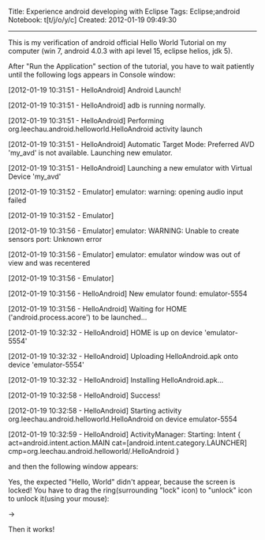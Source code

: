 Title: Experience android developing with Eclipse
Tags: Eclipse;android
Notebook: t[t/j/o/y/c]
Created: 2012-01-19 09:49:30

------

This is my verification of android official Hello World Tutorial on my computer (win 7, android 4.0.3 with api level 15, eclipse helios, jdk 5). 
 
After "Run the Application" section of the tutorial, you have to wait patiently until the following logs appears in Console window:
 
 [2012-01-19 10:31:51 - HelloAndroid] Android Launch! 

 [2012-01-19 10:31:51 - HelloAndroid] adb is running normally. 

 [2012-01-19 10:31:51 - HelloAndroid] Performing org.leechau.android.helloworld.HelloAndroid activity launch 

 [2012-01-19 10:31:51 - HelloAndroid] Automatic Target Mode: Preferred AVD 'my_avd' is not available. Launching new emulator. 

 [2012-01-19 10:31:51 - HelloAndroid] Launching a new emulator with Virtual Device 'my_avd' 

 [2012-01-19 10:31:52 - Emulator] emulator: warning: opening audio input failed 

 [2012-01-19 10:31:52 - Emulator] 

 [2012-01-19 10:31:56 - Emulator] emulator: WARNING: Unable to create sensors port: Unknown error 

 [2012-01-19 10:31:56 - Emulator] emulator: emulator window was out of view and was recentered 

 [2012-01-19 10:31:56 - Emulator] 

 [2012-01-19 10:31:56 - HelloAndroid] New emulator found: emulator-5554 

 [2012-01-19 10:31:56 - HelloAndroid] Waiting for HOME ('android.process.acore') to be launched... 

 [2012-01-19 10:32:32 - HelloAndroid] HOME is up on device 'emulator-5554' 

 [2012-01-19 10:32:32 - HelloAndroid] Uploading HelloAndroid.apk onto device 'emulator-5554' 

 [2012-01-19 10:32:32 - HelloAndroid] Installing HelloAndroid.apk... 

 [2012-01-19 10:32:58 - HelloAndroid] Success! 

 [2012-01-19 10:32:58 - HelloAndroid] Starting activity org.leechau.android.helloworld.HelloAndroid on device emulator-5554 

 [2012-01-19 10:32:59 - HelloAndroid] ActivityManager: Starting: Intent { act=android.intent.action.MAIN cat=[android.intent.category.LAUNCHER] cmp=org.leechau.android.helloworld/.HelloAndroid } 
 
and then the following window appears:
 


 

Yes, the expected "Hello, World" didn't appear, because the screen is locked! You have to drag the ring(surrounding "lock" icon) to "unlock" icon to unlock it(using your mouse):

 -> 

 

Then it works!